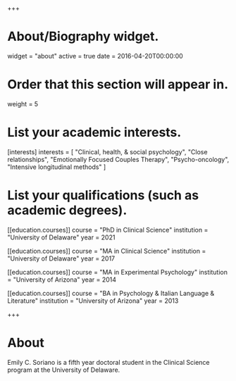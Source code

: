 +++
# About/Biography widget.
widget = "about"
active = true
date = 2016-04-20T00:00:00

# Order that this section will appear in.
weight = 5

# List your academic interests.
[interests]
  interests = [
    "Clinical, health, & social psychology",
    "Close relationships",
    "Emotionally Focused Couples Therapy",
    "Psycho-oncology",
    "Intensive longitudinal methods"
  ]

# List your qualifications (such as academic degrees).
[[education.courses]]
  course = "PhD in Clinical Science"
  institution = "University of Delaware"
  year = 2021 

[[education.courses]]
  course = "MA in Clinical Science"
  institution = "University of Delaware"
  year = 2017

[[education.courses]]
  course = "MA in Experimental Psychology"
  institution = "University of Arizona"
  year = 2014

[[education.courses]]
  course = "BA in Psychology & Italian Language & Literature"
  institution = "University of Arizona"
  year = 2013
 
+++

# About  

Emily C. Soriano is a fifth year doctoral student in the Clinical Science program at the University of Delaware. 
  
